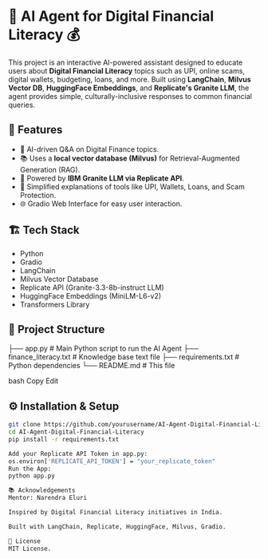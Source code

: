 # 🧠 AI Agent for Digital Financial Literacy 💰

This project is an interactive AI-powered assistant designed to educate users about **Digital Financial Literacy** topics such as UPI, online scams, digital wallets, budgeting, loans, and more. Built using **LangChain**, **Milvus Vector DB**, **HuggingFace Embeddings**, and **Replicate's Granite LLM**, the agent provides simple, culturally-inclusive responses to common financial queries.

## 🚀 Features
- 🤖 AI-driven Q&A on Digital Finance topics.
- 📚 Uses a **local vector database (Milvus)** for Retrieval-Augmented Generation (RAG).
- 🧩 Powered by **IBM Granite LLM via Replicate API**.
- 🔗 Simplified explanations of tools like UPI, Wallets, Loans, and Scam Protection.
- 🌐 Gradio Web Interface for easy user interaction.

## 🏗️ Tech Stack
- Python
- Gradio
- LangChain
- Milvus Vector Database
- Replicate API (Granite-3.3-8b-instruct LLM)
- HuggingFace Embeddings (MiniLM-L6-v2)
- Transformers Library

## 📂 Project Structure
├── app.py # Main Python script to run the AI Agent
├── finance_literacy.txt # Knowledge base text file
├── requirements.txt # Python dependencies
└── README.md # This file

bash
Copy
Edit

## ⚙️ Installation & Setup
```bash
git clone https://github.com/yourusername/AI-Agent-Digital-Financial-Literacy.git
cd AI-Agent-Digital-Financial-Literacy
pip install -r requirements.txt

Add your Replicate API Token in app.py:
os.environ['REPLICATE_API_TOKEN'] = "your_replicate_token"
Run the App:
python app.py

📚 Acknowledgements
Mentor: Narendra Eluri

Inspired by Digital Financial Literacy initiatives in India.

Built with LangChain, Replicate, HuggingFace, Milvus, Gradio.

📜 License
MIT License.


